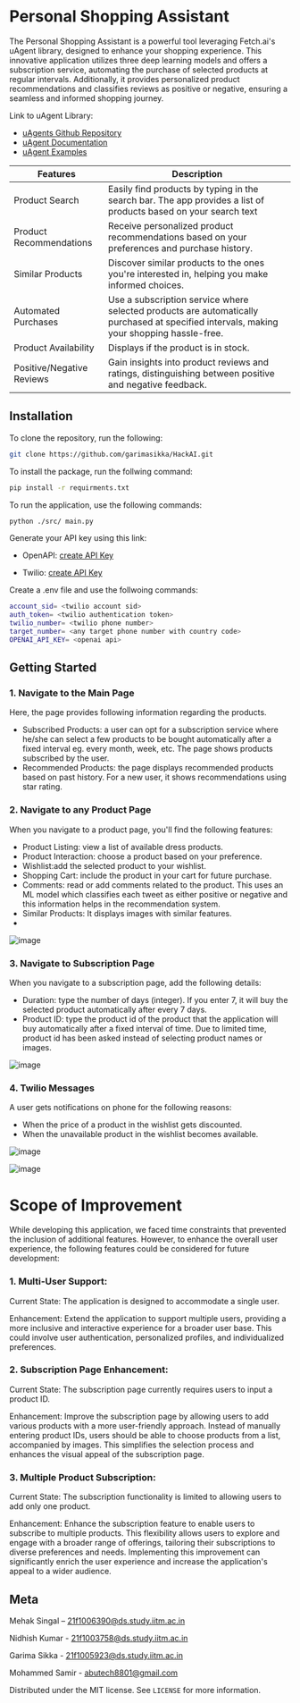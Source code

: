 # Personal Shopping Assistant

The Personal Shopping Assistant is a powerful tool leveraging Fetch.ai's uAgent library, designed to enhance your shopping experience. This innovative application utilizes three deep learning models and offers a subscription service, automating the purchase of selected products at regular intervals. Additionally, it provides personalized product recommendations and classifies reviews as positive or negative, ensuring a seamless and informed shopping journey.

Link to uAgent Library: 
- [uAgents Github Repository](https://github.com/fetchai/uAgents)
- [uAgent Documentation](https://fetch.ai/docs)
- [uAgent Examples](https://github.com/fetchai/uAgents-examples)

| Features   | Description  |
| ------------- | ------------- |
|  Product Search  |Easily find products by typing in the search bar. The app provides a list of products based on your search text  |
| Product Recommendations  | Receive personalized product recommendations based on your preferences and purchase history. |
| Similar Products  | Discover similar products to the ones you're interested in, helping you make informed choices. |
| Automated Purchases  | Use a subscription service where selected products are automatically purchased at specified intervals, making your shopping hassle-free. |
| Product Availability  | Displays if the product is in stock. |
| Positive/Negative Reviews  | Gain insights into product reviews and ratings, distinguishing between positive and negative feedback. |

## Installation
To clone the repository, run the following:
```bash
git clone https://github.com/garimasikka/HackAI.git
```
To install the package, run the follwing command:
```bash
pip install -r requirments.txt
```
To run the application, use the following commands:
```bash
python ./src/ main.py
```
Generate your API key using this link:

 - OpenAPI: [create API Key](https://www.alphavantage.co/support/#api-key)

 - Twilio: [create API Key](https://www.alphavantage.co/support/#api-key)

Create a .env file and use the follwoing commands:
```bash
account_sid= <twilio account sid>
auth_token= <twilio authentication token> 
twilio_number= <twilio phone number>
target_number= <any target phone number with country code>
OPENAI_API_KEY= <openai api>
```

## Getting Started

### 1. Navigate to the Main Page
Here, the page provides following information regarding the products.
- Subscribed Products: a user can opt for a subscription service where he/she can select a few products to be bought automatically after a fixed interval eg. every month, week, etc. The page shows products subscribed by the user.
- Recommended Products: the page displays recommended products based on past history. For a new user, it shows recommendations using star rating.

### 2. Navigate to any Product Page
When you navigate to a product page, you'll find the following features:

- Product Listing: view a list of available dress products.
- Product Interaction: choose a product based on your preference.
- Wishlist:add the selected product to your wishlist.
- Shopping Cart: include the product in your cart for future purchase.
- Comments: read or add comments related to the product. This uses an ML model which classifies each tweet as either positive or negative and this information helps in the recommendation system.
- Similar Products: It displays images with similar features.
- 
![image](./images/prod.png)

### 3. Navigate to Subscription Page
When you navigate to a subscription page, add the following details:
- Duration: type the number of days (integer). If you enter 7, it will buy the selected product automatically after every 7 days.
- Product ID: type the product id of the product that the application will buy automatically after a fixed interval of time. Due to limited time, product id has been asked instead of selecting product names or images.

![image](./images/sub.png)

### 4. Twilio Messages

A user gets notifications on phone for the following reasons:
- When the price of a product in the wishlist gets discounted.
- When the unavailable product in the wishlist becomes available.

![image](./images/rem.jpg)

![image](./images/rem2.jpg)

# Scope of Improvement

While developing this application, we faced time constraints that prevented the inclusion of additional features. However, to enhance the overall user experience, the following features could be considered for future development:

### 1. Multi-User Support:

Current State: The application is designed to accommodate a single user.

Enhancement: Extend the application to support multiple users, providing a more inclusive and interactive experience for a broader user base. This could involve user authentication, personalized profiles, and individualized preferences.

### 2. Subscription Page Enhancement:

Current State: The subscription page currently requires users to input a product ID.

Enhancement: Improve the subscription page by allowing users to add various products with a more user-friendly approach. Instead of manually entering product IDs, users should be able to choose products from a list, accompanied by images. This simplifies the selection process and enhances the visual appeal of the subscription page.

### 3. Multiple Product Subscription:
Current State: The subscription functionality is limited to allowing users to add only one product.

Enhancement: Enhance the subscription feature to enable users to subscribe to multiple products. This flexibility allows users to explore and engage with a broader range of offerings, tailoring their subscriptions to diverse preferences and needs. Implementing this improvement can significantly enrich the user experience and increase the application's appeal to a wider audience.

## Meta
Mehak Singal – 21f1006390@ds.study.iitm.ac.in

Nidhish Kumar - 21f1003758@ds.study.iitm.ac.in 

Garima Sikka - 21f1005923@ds.study.iitm.ac.in

Mohammed Samir - abutech8801@gmail.com

Distributed under the MIT license. See ``LICENSE`` for more information.
